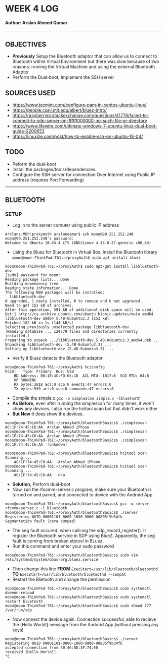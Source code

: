 # WEEK 4 LOG
#### Author: Arslan Ahmed Qamar
---

## OBJECTIVES
* **Previously** Setup the Bluetooth adaptor that can allow us to connect to Bluetooth within Virtual Environment but there was slow because of two reasons: running the Virtual Machine and using the external Bluetooth Adaptor 
* Perform the Dual-boot, Implement the SSH server 

## SOURCES USED 
* https://www.tecmint.com/configure-pam-in-centos-ubuntu-linux/
* https://people.csail.mit.edu/albert/bluez-intro/
* https://raspberrypi.stackexchange.com/questions/41776/failed-to-connect-to-sdp-server-on-ffffff000000-no-such-file-or-directory
* https://www.lifewire.com/ultimate-windows-7-ubuntu-linux-dual-boot-guide-2200653
* https://linuxize.com/post/how-to-enable-ssh-on-ubuntu-18-04/

## TODO
* Peform the dual-boot 
* Install the packages/tools/dependencies
* Configure the SSH server for connection Over Internet using Public IP address (requires Port Forwarding)

---

## BLUETOOTH
### SETUP

* Log in to the server comuter using public IP address
```
Arslans-MBP:proxyAuth arslanqamar$ ssh moon@99.251.252.240
moon@99.251.252.240's password: 
Welcome to Ubuntu 18.04.4 LTS (GNU/Linux 4.13.0-37-generic x86_64)
```

* Using the Bluez for Bluetooth in Virtual Box. Install the Bluetooth library 
`moon@moon-ThinkPad-T61:~/proxyAuth$ sudo apt install bluez`
```
moon@moon-ThinkPad-T61:~/proxyAuth$ sudo apt-get install libbluetooth-dev
[sudo] password for moon: 
Reading package lists... Done
Building dependency tree       
Reading state information... Done
The following NEW packages will be installed:
  libbluetooth-dev
0 upgraded, 1 newly installed, 0 to remove and 0 not upgraded.
Need to get 152 kB of archives.
After this operation, 591 kB of additional disk space will be used.
Get:1 http://ca.archive.ubuntu.com/ubuntu bionic-updates/main amd64 libbluetooth-dev amd64 5.48-0ubuntu3.3 [152 kB]
Fetched 152 kB in 1s (144 kB/s)          
Selecting previously unselected package libbluetooth-dev.
(Reading database ... 124779 files and directories currently installed.)
Preparing to unpack .../libbluetooth-dev_5.48-0ubuntu3.3_amd64.deb ...
Unpacking libbluetooth-dev (5.48-0ubuntu3.3) ...
Setting up libbluetooth-dev (5.48-0ubuntu3.3) ...
```
* Verify if Bluez detects the Bluetooth adaptor
```
moon@moon-ThinkPad-T61:~/proxyAuth$ hciconfig
hci0:	Type: Primary  Bus: USB
	BD Address: 00:1E:4C:FD:65:18  ACL MTU: 1017:8  SCO MTU: 64:8
	UP RUNNING 
	RX bytes:1018 acl:0 sco:0 events:47 errors:0
	TX bytes:939 acl:0 sco:0 commands:47 errors:0
```
* Compile the simple.c
`gcc -o simplescan simple.c -lbluetooth`
* **As Before,** even after running the simplescan for many times, it won't show any devices. I also run the hcitool scan but that didn't work either 
* **But Now** It does show the devices. 
```
moon@moon-ThinkPad-T61:~/proxyAuth/bluetoothBasics$ ./simplescan 
AC:1F:74:45:C6:AA  Arslan Ahmed iPhone
moon@moon-ThinkPad-T61:~/proxyAuth/bluetoothBasics$ ./simplescan 
AC:1F:74:45:C6:AA  Arslan Ahmed iPhone
moon@moon-ThinkPad-T61:~/proxyAuth/bluetoothBasics$ ./simplescan 
AC:1F:74:45:C6:AA  [unknown]

moon@moon-ThinkPad-T61:~/proxyAuth/bluetoothBasics$ hcitool scan
Scanning ...
	AC:1F:74:45:C6:AA	Arslan Ahmed iPhone
moon@moon-ThinkPad-T61:~/proxyAuth/bluetoothBasics$ hcitool scan
Scanning ...
	AC:1F:74:45:C6:AA	n/a
```
* **Solution,** Perform dual-boot
* Now, run the rfcomm-server.c program, make sure your Bluetooth is turned on and paired, and connected to device with the Android App.
```
moon@moon-ThinkPad-T61:~/proxyAuth/bluetoothBasics$ gcc -o server rfcomm-server.c -l bluetooth
moon@moon-ThinkPad-T61:~/proxyAuth/bluetoothBasics$ ./server 
Registering UUID 00001101-0000-1000-8000-00805f9b34fb
Segmentation fault (core dumped)
```
* The seg fault occured, when callinng the sdp_record_register(). It register the Bluetooth service in SDP using BlueZ. Apparently, the seg fault is coming from broken stptool in BLuez. 
* Run this command and enter your sudo password 
```
moon@moon-ThinkPad-T61:~/proxyAuth/bluetoothBasics$ sudo vim /etc/systemd/system/dbus-org.bluez.service

```
* Then change this line **FROM** `ExecStart=/usr/lib/bluetooth/bluetoothd` **TO** `ExecStart=/usr/lib/bluetooth/bluetoothd --compat`
* Restart the Blietooth and change the permission
```
moon@moon-ThinkPad-T61:~/proxyAuth/bluetoothBasics$ sudo systemctl daemon-reload
moon@moon-ThinkPad-T61:~/proxyAuth/bluetoothBasics$ sudo systemctl restart bluetooth
moon@moon-ThinkPad-T61:~/proxyAuth/bluetoothBasics$ sudo chmod 777 /var/run/sdp
```
*  Now connect the device again. Connection successful, able to recieve the [Hello World!] message from the Andorid App (without pressing any keys)
```
moon@moon-ThinkPad-T61:~/proxyAuth/bluetoothBasics$ ./server
Registering UUID 00001101-0000-1000-8000-00805f9b34fb
accepted connection from 50:46:5D:1F:74:E6
received [Hello World!]
^C
```








